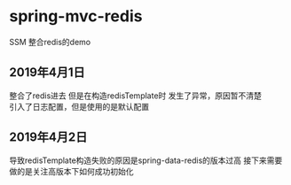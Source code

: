 # spring-mvc-redis
SSM 整合redis的demo

## 2019年4月1日<br/>
整合了redis进去 但是在构造redisTemplate时 发生了异常，原因暂不清楚
<br />
引入了日志配置，但是使用的是默认配置

## 2019年4月2日<br/>
导致redisTemplate构造失败的原因是spring-data-redis的版本过高
接下来需要做的是关注高版本下如何成功初始化
